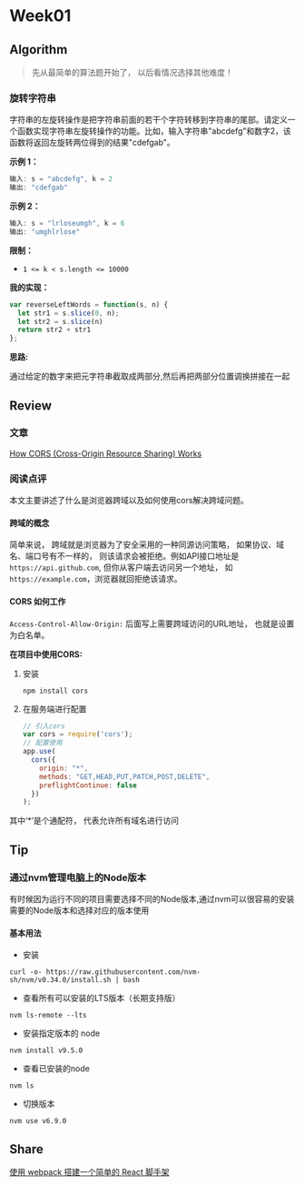 
# Week01

## Algorithm

> 先从最简单的算法题开始了， 以后看情况选择其他难度！

### 旋转字符串

字符串的左旋转操作是把字符串前面的若干个字符转移到字符串的尾部。请定义一个函数实现字符串左旋转操作的功能。比如，输入字符串"abcdefg"和数字2，该函数将返回左旋转两位得到的结果"cdefgab"。

**示例 1：**

```JavaScript
输入: s = "abcdefg", k = 2
输出: "cdefgab"
```

**示例 2：**

```JavaScript
输入: s = "lrloseumgh", k = 6
输出: "umghlrlose"
```

**限制：**

- `1 <= k < s.length <= 10000`

**我的实现：**

```JavaScript
var reverseLeftWords = function(s, n) {
  let str1 = s.slice(0, n);
  let str2 = s.slice(n)
  return str2 + str1
};
```

**思路:**

通过给定的数字来把元字符串截取成两部分,然后再把两部分位置调换拼接在一起

## Review

### 文章

[How CORS (Cross-Origin Resource Sharing) Works](https://medium.com/swlh/how-cors-cross-origin-resource-sharing-works-79f959a84f0e)

### 阅读点评

本文主要讲述了什么是浏览器跨域以及如何使用cors解决跨域问题。

#### 跨域的概念

简单来说， 跨域就是浏览器为了安全采用的一种同源访问策略， 如果协议、域名、端口号有不一样的， 则该请求会被拒绝。例如API接口地址是`https://api.github.com`, 但你从客户端去访问另一个地址， 如`https://example.com`，浏览器就回拒绝该请求。

#### CORS 如何工作

`Access-Control-Allow-Origin:` 后面写上需要跨域访问的URL地址， 也就是设置为白名单。

**在项目中使用CORS:**

1. 安装

   ```node
   npm install cors
   ```

2. 在服务端进行配置

   ```js
   // 引入cors
   var cors = require('cors');
   // 配置使用
   app.use(
     cors({
       origin: "*",
       methods: "GET,HEAD,PUT,PATCH,POST,DELETE",
       preflightContinue: false
     })
   );
   ```

其中‘*’是个通配符， 代表允许所有域名进行访问

## Tip

### 通过nvm管理电脑上的Node版本

有时候因为运行不同的项目需要选择不同的Node版本,通过nvm可以很容易的安装需要的Node版本和选择对应的版本使用

#### 基本用法

- 安装

```Node
curl -o- https://raw.githubusercontent.com/nvm-sh/nvm/v0.34.0/install.sh | bash
```

- 查看所有可以安装的LTS版本（长期支持版）

```Node
nvm ls-remote --lts
```

- 安装指定版本的 node

```node
nvm install v9.5.0
```

- 查看已安装的node

```Node
nvm ls
```

- 切换版本

```Node
nvm use v6.9.0
```

## Share

[使用 webpack 搭建一个简单的 React 脚手架](https://xie.infoq.cn/article/5167aad843c88da964b013d0d)